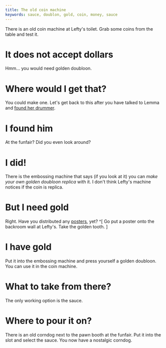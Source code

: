 ```yaml
---
title: The old coin machine
keywords: sauce, doublon, gold, coin, money, sauce
---
```


There is an old coin machine at Lefty's toilet. Grab some coins from the table and test it.

# It does not accept dollars
Hmm... you would need golden doubloon.

# Where would I get that?
You could make one. Let's get back to this after you have talked to Lemma and [found her drummer](/120-lemma/010-drummer/010-find.md).

# I found him
At the funfair? Did you even look around?

# I did!
There is the embossing machine that says (if you look at it) you can _make your own golden doubloon replica_ with it. I don't think Lefty's machine notices if the coin is replica.

# But I need gold
Right. Have you distributed any [posters](/120-lemma/020-posters/index.md), yet? ^[ Go put a poster onto the backroom wall at Lefty's. Take the golden tooth. ]

# I have gold
Put it into the embossing machine and press yourself a golden doubloon. You can use it in the coin machine.

# What to take from there?
The only working option is the sauce.

# Where to pour it on?
There is an old corndog next to the pawn booth at the funfair. Put it into the slot and select the sauce. You now have a nostalgic corndog.
